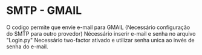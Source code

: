 # SMTP - GMAIL
O codigo permite que envie e-mail para GMAIL (Necessário configuração do SMTP para outro provedor)
Nécessário inserir e-mail e senha no arquivo "Login.py"
Necessário two-factor ativado e utilizar senha unica ao invés de senha do e-mail.
